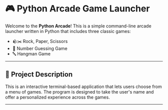 # 🎮 Python Arcade Game Launcher

Welcome to the **Python Arcade**! This is a simple command-line arcade launcher written in Python that includes three classic games:

- 🪨✂️ Rock, Paper, Scissors
- 🔢 Number Guessing Game
- 🔤 Hangman Game

---

## 🧠 Project Description

This is an interactive terminal-based application that lets users choose from a menu of games. The program is designed to take the user's name and offer a personalized experience across the games.

---



